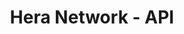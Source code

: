 ---
title: "Hera Network - API"
description: "API para datos de jugadores, tablas de clasificación y verificaciones de salud del ecosistema , manejando estadísticas de múltiples modos de juego."
technologies: ["nestjs", "prisma", "sentry", "workers"]
github: "https://github.com/tuusuario/ecommerce-app"
image: "/heraapi.webp"
imageAlt: "Captura de pantalla del logo de Hera Network"
featured: true
publishDate: 2024-03-15
status: "completed"
order: 4
---